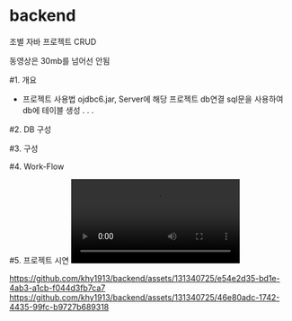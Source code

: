 # backend

조별 자바 프로젝트 CRUD

동영상은 30mb를 넘어선 안됨

#1. 개요
  - 프로젝트 사용법
     ojdbc6.jar, Server에 해당 프로젝트 db연결
    sql문을 사용하여 db에 테이블 생성
    .
    .
    .

#2. DB 구성

#3. 구성

#4. Work-Flow

#5. 프로젝트 시연
  <video src="https://github.com/khy1913/backend/assets/131340725/46e80adc-1742-4435-99fc-b9727b689318" autoplay />

https://github.com/khy1913/backend/assets/131340725/e54e2d35-bd1e-4ab3-a1cb-f044d3fb7ca7
https://github.com/khy1913/backend/assets/131340725/46e80adc-1742-4435-99fc-b9727b689318
